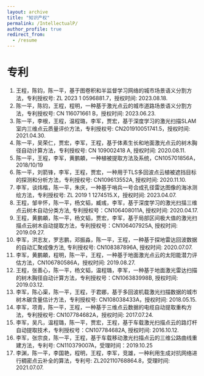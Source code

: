 ```yaml
---
layout: archive
title: "知识产权"
permalink: /IntellectualP/
author_profile: true
redirect_from:
  - /resume
---
```


# 专利
1. 王程，陈钧，陈一平，基于图卷积和半监督学习网络的城市场景语义分割方法，专利授权号: ZL 2023 1 0596881.7，授权时间: 2023.08.18.
2.	陈一平，陈钧，王程，程明，一种基于激光点云的城市道路场景语义分割方法，专利授权号: CN 116071661 B，授权时间: 2023.06.23.
3.	陈一平，李根，王程，温程璐，李军，贾宏，基于深度学习的激光扫描SLAM室内三维点云质量评价方法，专利授权号: CN201910051741.5，授权时间: 2021.04.30.
4.	陈一平，吴荣仁，贾宏，李军，王程，基于体素生长和地面激光点云的树木胸径自动计算方法，专利授权号: CN 109002418 A, 授权时间: 2020.08.11.
5.	陈一平，王程，李军，黄鹏頔，一种植被提取方法及系统，CN105701856A，2018/10/19
6.	陈一平，刘箭锋，李军，王程，贾宏，一种用于TLS多回波点云植被遮挡目标的探测和分析方法，专利授权号: CN109613552A, 授权时间: 2020.11.10.
7.	李军，谈炜楷，陈一平，朱庆，一种基于哨兵一号合成孔径雷达图像的海冰测绘方法，专利授权号: ZL 2019 1 1274515.X，授权时间: 2023.04.07.
8.	王程，邹辛怀，陈一平，杨文韬，臧彧，李军，基于深度学习的激光扫描三维点云树木自动分类方法, 专利授权号：CN106408011A, 授权时间: 2020.04.17.
9.	王程，黄鹏頔，陈一平，杨文韬，贾宏，李军，基于局部区间极大值的激光扫描点云树木自动提取方法，专利授权号：CN106407925A, 授权时间: 2019.09.27.
10.	李军，洪志友，罗志鹏，邓振淼，陈一平，王程，一种基于探地雷达回波数据的自动汇聚成像方法, 专利授权号: CN108387896A, 授权时间: 2020.07.07.
11.	李军，黄鹏頔，程明，陈一平，王程，一种基于地面激光点云的太阳能潜力评估方法，CN106780586A，授权时间: 2019.08.27. 
12.	王程，张善心，陈一平，杨文韬，温程璐，李军，一种基于地面激光雷达扫描的树木胸径自动计算方法，专利授权号：CN106383998B, 授权时间: 2019.03.12.
13.	李军，陈心渠，陈一平，王程，于君娜，基于多回波机载激光扫描数据的城市树木碳含量估计方法，专利授权号: CN108038433A，授权时间: 2018.05.15.
14.	李军，项青，陈一平，王程，一种基于三维点云数据的电缆自动提取重构方法，专利授权号: CN107784682A，授权时间: 2017.07.24.
15.	李军，吴凡，温程璐，陈一平，贾宏，王程，基于车载激光扫描点云的路灯杆自动提取技术，专利授权号：CN107784682A, 授权时间: 2016.10.12. 
16.	李军，张宗良，陈一平，王程，基于车载移动激光扫描点云的三维公路曲线重建方法，专利号: CN110379007A，受理时间：2019.10.25
17.	李渊，陈一平，李国艳，程明，王程，李军，竞雄，一种利用生成对抗网络进行稠密点云补全的算法，专利号: ZL202110768864.8，受理时间: 2021.07.07.

<!--# 软著-->
